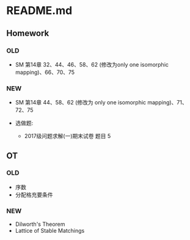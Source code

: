 # README.md

## Homework

### OLD
- SM 第14章 32、44、46、58、62 (修改为only one isomorphic mapping)、66、70、75

### NEW
- SM 第14章 44、58、62 (修改为 only one isomorphic mapping)、71、72、75

- 选做题:
  - 2017级问题求解(一)期末试卷 题目 5

## OT

### OLD
- 序数
- 分配格充要条件

### NEW
- Dilworth's Theorem
- Lattice of Stable Matchings
